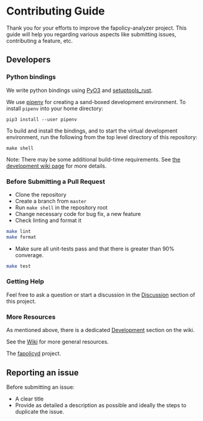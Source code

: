 # Contributing Guide

Thank you for your efforts to improve the fapolicy-analyzer project. This guide
will help you regarding various aspects like submitting issues, contributing a
feature, etc.

## Developers

### Python bindings

We write python bindings using [PyO3](https://github.com/PyO3/pyo3) and [setuptools_rust](https://setuptools-rust.readthedocs.io/en/latest/).

We use [pipenv](https://pipenv.pypa.io/en/latest/) for creating a sand-boxed development environment.  To install `pipenv` into your home directory:

```{shell}
pip3 install --user pipenv
```

To build and install the bindings, and to start the virtual development environment, run the following from the top level directory of this repository:

```{shell}
make shell
```

Note: There may be some additional build-time requirements.  See [the development wiki page](https://github.com/ctc-oss/fapolicy-analyzer/wiki/Development) for more details.

### Before Submitting a Pull Request

-   Clone the repository
-   Create a branch from `master`
-   Run `make shell` in the repository root
-   Change necessary code for bug fix, a new feature
-   Check linting and format it

```bash
make lint
make format
```

-   Make sure all  unit-tests pass and that there is greater than 90% converage.

```bash
make test
```

### Getting Help
Feel free to ask a question or start a discussion in the [Discussion](https://github.com/ctc-oss/fapolicy-analyzer/discussions) section of this project.

### More Resources

As mentioned above, there is a dedicated [Development](https://github.com/ctc-oss/fapolicy-analyzer/wiki/Development) section on the wiki.

See the [Wiki](https://github.com/ctc-oss/fapolicy-analyzer/wiki) for more general resources.

The [fapolicyd](https://github.com/linux-application-whitelisting/fapolicyd) project.

## Reporting an issue

Before submitting an issue:

-   A clear title
-   Provide as detailed a description as possible and ideally the steps to
    duplicate the issue.
